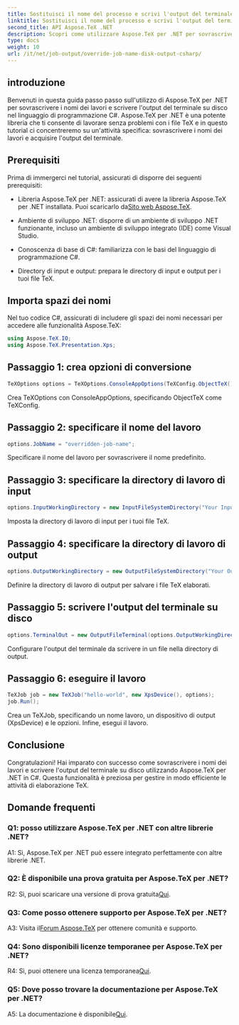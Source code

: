 ```yaml
---
title: Sostituisci il nome del processo e scrivi l'output del terminale su disco (C#)
linktitle: Sostituisci il nome del processo e scrivi l'output del terminale su disco (C#)
second_title: API Aspose.TeX .NET
description: Scopri come utilizzare Aspose.TeX per .NET per sovrascrivere i nomi dei lavori e acquisire l'output del terminale. Segui la nostra guida completa per una gestione perfetta dei file TeX.
type: docs
weight: 10
url: /it/net/job-output/override-job-name-disk-output-csharp/
---
```

## introduzione

Benvenuti in questa guida passo passo sull'utilizzo di Aspose.TeX per .NET per sovrascrivere i nomi dei lavori e scrivere l'output del terminale su disco nel linguaggio di programmazione C#. Aspose.TeX per .NET è una potente libreria che ti consente di lavorare senza problemi con i file TeX e in questo tutorial ci concentreremo su un'attività specifica: sovrascrivere i nomi dei lavori e acquisire l'output del terminale.

## Prerequisiti

Prima di immergerci nel tutorial, assicurati di disporre dei seguenti prerequisiti:

-  Libreria Aspose.TeX per .NET: assicurati di avere la libreria Aspose.TeX per .NET installata. Puoi scaricarlo da[Sito web Aspose.TeX](https://releases.aspose.com/tex/net/).

- Ambiente di sviluppo .NET: disporre di un ambiente di sviluppo .NET funzionante, incluso un ambiente di sviluppo integrato (IDE) come Visual Studio.

- Conoscenza di base di C#: familiarizza con le basi del linguaggio di programmazione C#.

- Directory di input e output: prepara le directory di input e output per i tuoi file TeX.

## Importa spazi dei nomi

Nel tuo codice C#, assicurati di includere gli spazi dei nomi necessari per accedere alle funzionalità Aspose.TeX:

```csharp
using Aspose.TeX.IO;
using Aspose.TeX.Presentation.Xps;
```

## Passaggio 1: crea opzioni di conversione

```csharp
TeXOptions options = TeXOptions.ConsoleAppOptions(TeXConfig.ObjectTeX());
```

Crea TeXOptions con ConsoleAppOptions, specificando ObjectTeX come TeXConfig.

## Passaggio 2: specificare il nome del lavoro

```csharp
options.JobName = "overridden-job-name";
```

Specificare il nome del lavoro per sovrascrivere il nome predefinito.

## Passaggio 3: specificare la directory di lavoro di input

```csharp
options.InputWorkingDirectory = new InputFileSystemDirectory("Your Input Directory");
```

Imposta la directory di lavoro di input per i tuoi file TeX.

## Passaggio 4: specificare la directory di lavoro di output

```csharp
options.OutputWorkingDirectory = new OutputFileSystemDirectory("Your Output Directory");
```

Definire la directory di lavoro di output per salvare i file TeX elaborati.

## Passaggio 5: scrivere l'output del terminale su disco

```csharp
options.TerminalOut = new OutputFileTerminal(options.OutputWorkingDirectory);
```

Configurare l'output del terminale da scrivere in un file nella directory di output.

## Passaggio 6: eseguire il lavoro

```csharp
TeXJob job = new TeXJob("hello-world", new XpsDevice(), options);
job.Run();
```

Crea un TeXJob, specificando un nome lavoro, un dispositivo di output (XpsDevice) e le opzioni. Infine, esegui il lavoro.

## Conclusione

Congratulazioni! Hai imparato con successo come sovrascrivere i nomi dei lavori e scrivere l'output del terminale su disco utilizzando Aspose.TeX per .NET in C#. Questa funzionalità è preziosa per gestire in modo efficiente le attività di elaborazione TeX.

## Domande frequenti

### Q1: posso utilizzare Aspose.TeX per .NET con altre librerie .NET?

A1: Sì, Aspose.TeX per .NET può essere integrato perfettamente con altre librerie .NET.

### Q2: È disponibile una prova gratuita per Aspose.TeX per .NET?

 R2: Sì, puoi scaricare una versione di prova gratuita[Qui](https://releases.aspose.com/).

### Q3: Come posso ottenere supporto per Aspose.TeX per .NET?

 A3: Visita il[Forum Aspose.TeX](https://forum.aspose.com/c/tex/47) per ottenere comunità e supporto.

### Q4: Sono disponibili licenze temporanee per Aspose.TeX per .NET?

 R4: Sì, puoi ottenere una licenza temporanea[Qui](https://purchase.aspose.com/temporary-license/).

### Q5: Dove posso trovare la documentazione per Aspose.TeX per .NET?

 A5: La documentazione è disponibile[Qui](https://reference.aspose.com/tex/net/).